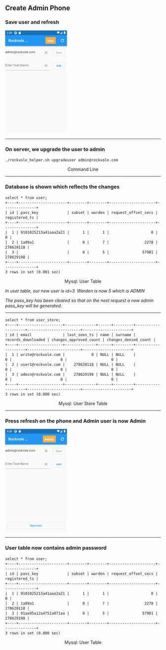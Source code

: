 ## Create Admin Phone

### Save user and refresh

<img src="images/admin_add_email.png" width="200" />
<hr/>

### On server, we upgrade the user to admin

```shell
./rockvole_helper.sh upgradeuser admin@rockvole.com
```
<div align="center">Command Line</div>
<hr/>

### Database is shown which reflects the changes

```roomsql
select * from user;
+----+----------------------+--------+--------+---------------------+---------------+
| id | pass_key             | subset | warden | request_offset_secs | registered_ts |
+----+----------------------+--------+--------+---------------------+---------------+
|  1 | 9101025213a41aaa2a21 |      1 |      1 |                   0 |             0 |
|  2 | 1a09a1               |      0 |      7 |                2278 |     278628118 |
|  3 |                      |      0 |      5 |               57901 |     278629198 |
+----+----------------------+--------+--------+---------------------+---------------+
3 rows in set (0.001 sec)
```
<div align="center">Mysql: User Table</div>

<i>In user table, our new user is id=3. Warden is now 5 which is ADMIN</i>

<i>The pass_key has been cleared so that on the next request a new admin pass_key will be generated.</i>
<hr/>

```roomsql
select * from user_store;
+----+--------------------+--------------+------+---------+--------------------+------------------------+----------------------+
| id | email              | last_seen_ts | name | surname | records_downloaded | changes_approved_count | changes_denied_count |
+----+--------------------+--------------+------+---------+--------------------+------------------------+----------------------+
|  1 | write@rockvole.com |            0 | NULL | NULL    |                  0 |                      0 |                    0 |
|  2 | user1@rockvole.com |    278628118 | NULL | NULL    |                  0 |                      0 |                    0 |
|  3 | admin@rockvole.com |    278629198 | NULL | NULL    |                  0 |                      0 |                    0 |
+----+--------------------+--------------+------+---------+--------------------+------------------------+----------------------+
3 rows in set (0.000 sec)
```
<div align="center">Mysql: User Store Table</div>
<hr/>

### Press refresh on the phone and Admin user is now Admin

<img src="images/admin_now_admin.png" width="200" />
<hr/>

### User table now contains admin password

```roomsql
select * from user;
+----+----------------------+--------+--------+---------------------+---------------+
| id | pass_key             | subset | warden | request_offset_secs | registered_ts |
+----+----------------------+--------+--------+---------------------+---------------+
|  1 | 9101025213a41aaa2a21 |      1 |      1 |                   0 |             0 |
|  2 | 1a09a1               |      0 |      7 |                2278 |     278628118 |
|  3 | 91aa95a12a4751a071aa |      0 |      5 |               57901 |     278629198 |
+----+----------------------+--------+--------+---------------------+---------------+
3 rows in set (0.000 sec)
```
<div align="center">Mysql: User Table</div>

